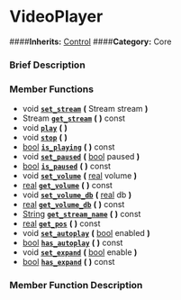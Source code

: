 #  VideoPlayer  
####**Inherits:** [Control](class_control)
####**Category:** Core

###  Brief Description  


###  Member Functions 
  * void  **[`set_stream`](#set_stream)**  **(** Stream stream  **)**
  * Stream  **[`get_stream`](#get_stream)**  **(** **)** const
  * void  **[`play`](#play)**  **(** **)**
  * void  **[`stop`](#stop)**  **(** **)**
  * [bool](class_bool)  **[`is_playing`](#is_playing)**  **(** **)** const
  * void  **[`set_paused`](#set_paused)**  **(** [bool](class_bool) paused  **)**
  * [bool](class_bool)  **[`is_paused`](#is_paused)**  **(** **)** const
  * void  **[`set_volume`](#set_volume)**  **(** [real](class_real) volume  **)**
  * [real](class_real)  **[`get_volume`](#get_volume)**  **(** **)** const
  * void  **[`set_volume_db`](#set_volume_db)**  **(** [real](class_real) db  **)**
  * [real](class_real)  **[`get_volume_db`](#get_volume_db)**  **(** **)** const
  * [String](class_string)  **[`get_stream_name`](#get_stream_name)**  **(** **)** const
  * [real](class_real)  **[`get_pos`](#get_pos)**  **(** **)** const
  * void  **[`set_autoplay`](#set_autoplay)**  **(** [bool](class_bool) enabled  **)**
  * [bool](class_bool)  **[`has_autoplay`](#has_autoplay)**  **(** **)** const
  * void  **[`set_expand`](#set_expand)**  **(** [bool](class_bool) enable  **)**
  * [bool](class_bool)  **[`has_expand`](#has_expand)**  **(** **)** const

###  Member Function Description  
